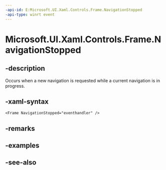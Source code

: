 ```yaml
---
-api-id: E:Microsoft.UI.Xaml.Controls.Frame.NavigationStopped
-api-type: winrt event
---
```


<!-- Event syntax
public event Windows.UI.Xaml.Navigation.NavigationStoppedEventHandler NavigationStopped
-->

# Microsoft.UI.Xaml.Controls.Frame.NavigationStopped

## -description

Occurs when a new navigation is requested while a current navigation is in progress.

## -xaml-syntax

```xaml
<Frame NavigationStopped="eventhandler" />
```

## -remarks

## -examples

## -see-also
